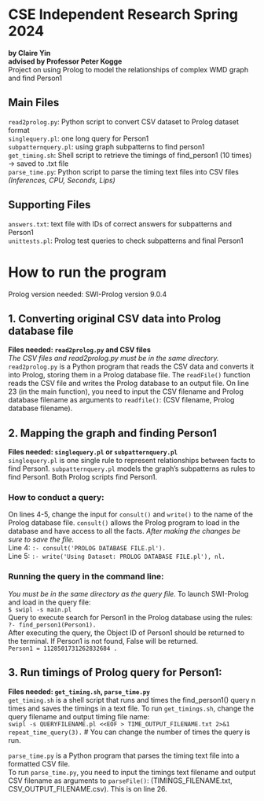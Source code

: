 # CSE Independent Research Spring 2024 
**by Claire Yin**  
**advised by Professor Peter Kogge**  
Project on using Prolog to model the relationships of complex WMD graph and find Person1

## Main Files
`read2prolog.py`: Python script to convert CSV dataset to Prolog dataset format  
`singlequery.pl`: one long query for Person1  
`subpatternquery.pl`: using graph subpatterns to find person1  
`get_timing.sh`: Shell script to retrieve the timings of find_person1 (10 times) -> saved to .txt file  
`parse_time.py`: Python script to parse the timing text files into CSV files  
*(Inferences, CPU, Seconds, Lips)*  
## Supporting Files
`answers.txt`: text file with IDs of correct answers for subpatterns and Person1  
`unittests.pl`: Prolog test queries to check subpatterns and final Person1

# How to run the program
Prolog version needed: SWI-Prolog version 9.0.4  
## 1. Converting original CSV data into Prolog database file
**Files needed: `read2prolog.py` and CSV files**  
*The CSV files and read2prolog.py must be in the same directory.*  
`read2prolog.py` is a Python program that reads the CSV data and converts it into Prolog, storing them in a Prolog database file. The `readFile()` function reads the CSV file and writes the Prolog database to an output file. On line 23 (in the main function), you need to input the CSV filename and Prolog database filename as arguments to `readfile()`:  (CSV filename, Prolog database filename).

## 2. Mapping the graph and finding Person1
**Files needed: `singlequery.pl` or `subpatternquery.pl`**  
`singlequery.pl` is one single rule to represent relationships between facts to find Person1. 
`subpatternquery.pl` models the graph’s subpatterns as rules to find Person1. Both Prolog scripts find Person1.  
### How to conduct a query:
On lines 4-5, change the input for `consult()` and `write()` to the name of the Prolog database file. `consult()` allows the Prolog program to load in the database and have access to all the facts. *After making the changes be sure to save the file.*    
Line 4:  `:- consult('PROLOG DATABASE FILE.pl').`  
Line 5:   `:- write('Using Dataset: PROLOG DATABASE FILE.pl'), nl.`  
### Running the query in the command line:
*You must be in the same directory as the query file.*
To launch SWI-Prolog and load in the query file:  
`$ swipl -s main.pl`  
Query to execute search for Person1 in the Prolog database using the rules:  
`?- find_person1(Person1).`  
After executing the query, the Object ID of Person1 should be returned to the terminal. If Person1 is not found, False will be returned.  
`Person1 = 1128501731262832684 .`

## 3. Run timings of Prolog query for Person1:
**Files needed: `get_timing.sh`, `parse_time.py`**  
`get_timing.sh` is a shell script that runs and times the find_person1() query n times and saves the timings in a text file.
To run `get_timings.sh`, change the query filename and output timing file name:  
`swipl -s QUERYFILENAME.pl <<EOF > TIME_OUTPUT_FILENAME.txt 2>&1`  
`repeat_time_query(3).`  # You can change the number of times the query is run.  

`parse_time.py` is a Python program that parses the timing text file into a formatted CSV file.  
To run `parse_time.py`, you need to input the timings text filename and output CSV filename as arguments to `parseFile()`:  (TIMINGS_FILENAME.txt, CSV_OUTPUT_FILENAME.csv). This is on line 26. 
